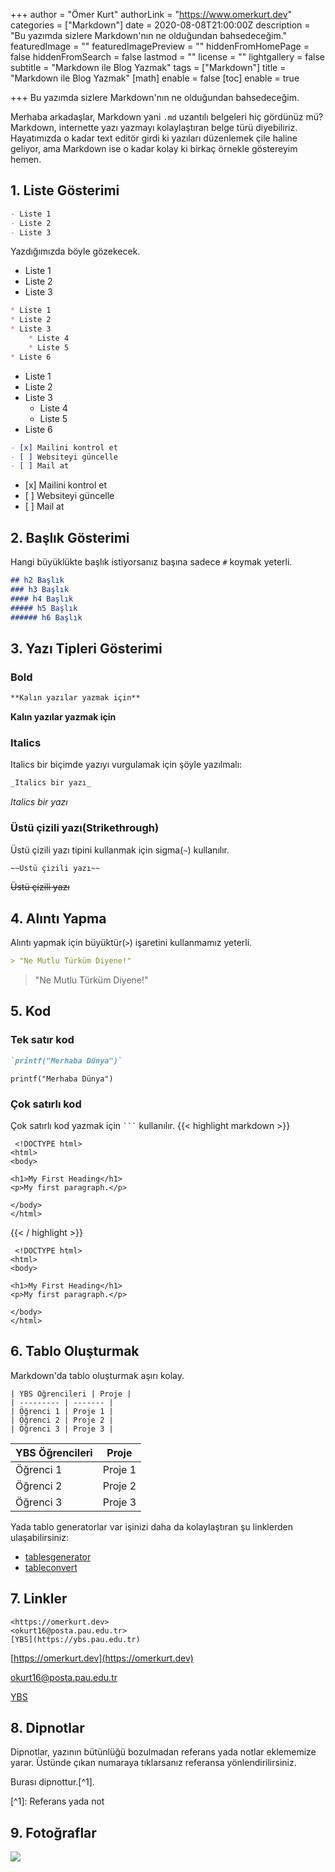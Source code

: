 +++
author = "Ömer Kurt"
authorLink = "https://www.omerkurt.dev"
categories = ["Markdown"]
date = 2020-08-08T21:00:00Z
description = "Bu yazımda sizlere Markdown'nın ne olduğundan bahsedeceğim."
featuredImage = ""
featuredImagePreview = ""
hiddenFromHomePage = false
hiddenFromSearch = false
lastmod = ""
license = ""
lightgallery = false
subtitle = "Markdown ile Blog Yazmak"
tags = ["Markdown"]
title = "Markdown ile Blog Yazmak"
[math]
enable = false
[toc]
enable = true

+++
Bu yazımda sizlere Markdown'nın ne olduğundan bahsedeceğim.
<!--more-->
Merhaba arkadaşlar, Markdown yani `.md` uzantılı belgeleri hiç gördünüz mü? Markdown, internette yazı yazmayı kolaylaştıran belge türü diyebiliriz. Hayatımızda o kadar text editör girdi ki yazıları düzenlemek çile haline geliyor, ama Markdown ise o kadar kolay ki birkaç örnekle göstereyim hemen.

## 1. Liste Gösterimi

```Markdown
- Liste 1
- Liste 2
- Liste 3 
```

Yazdığımızda böyle gözekecek.

* Liste 1
* Liste 2
* Liste 3

```Markdown
* Liste 1
* Liste 2
* Liste 3
 	* Liste 4
    * Liste 5
* Liste 6
```

* Liste 1
* Liste 2
* Liste 3
  * Liste 4
  * Liste 5
* Liste 6

```Markdown
- [x] Mailini kontrol et
- [ ] Websiteyi güncelle
- [ ] Mail at
```

* \[x\] Mailini kontrol et
* \[ \] Websiteyi güncelle
* \[ \] Mail at

## 2. Başlık Gösterimi

Hangi büyüklükte başlık istiyorsanız başına sadece `#` koymak yeterli.

```Markdown
## h2 Başlık
### h3 Başlık
#### h4 Başlık
##### h5 Başlık
###### h6 Başlık
```

## 3. Yazı Tipleri Gösterimi

### Bold

```Markdown
**Kalın yazılar yazmak için**
```

**Kalın yazılar yazmak için**

### Italics

Italics bir biçimde yazıyı vurgulamak için şöyle yazılmalı:

```Markdown
_Italics bir yazı_
```

_Italics bir yazı_

### Üstü çizili yazı(Strikethrough)

Üstü çizili yazı tipini kullanmak için sigma(`~`) kullanılır.

```Markdown
~~Üstü çizili yazı~~
```

~~Üstü çizili yazı~~

## 4. Alıntı Yapma

Alıntı yapmak için büyüktür(`>`) işaretini kullanmamız yeterli.

```Markdown
> "Ne Mutlu Türküm Diyene!"
```

> "Ne Mutlu Türküm Diyene!"

## 5. Kod

### Tek satır kod

```Markdown
`printf("Merhaba Dünya")`
```

`printf("Merhaba Dünya")`

### Çok satırlı kod

Çok satırlı kod yazmak için <code>\`\`\`</code> kullanılır.
{{< highlight markdown >}}

     <!DOCTYPE html>
    <html>
    <body>
    
    <h1>My First Heading</h1>
    <p>My first paragraph.</p>
    
    </body>
    </html> 

{{< / highlight >}}

     <!DOCTYPE html>
    <html>
    <body>
    
    <h1>My First Heading</h1>
    <p>My first paragraph.</p>
    
    </body>
    </html> 

## 6. Tablo Oluşturmak

Markdown'da tablo oluşturmak aşırı kolay.

    | YBS Öğrencileri | Proje |
    | --------- | ------- |
    | Öğrenci 1 | Proje 1 |
    | Öğrenci 2 | Proje 2 |
    | Öğrenci 3 | Proje 3 |

| YBS Öğrencileri | Proje |
| --- | --- |
| Öğrenci 1 | Proje 1 |
| Öğrenci 2 | Proje 2 |
| Öğrenci 3 | Proje 3 |

Yada  tablo generatorlar var işinizi daha da kolaylaştıran şu linklerden ulaşabilirsiniz:

* [tablesgenerator](https://www.tablesgenerator.com/markdown_tables)
* [tableconvert](https://tableconvert.com/)

## 7. Linkler

    <https://omerkurt.dev>
    <okurt16@posta.pau.edu.tr>
    [YBS](https://ybs.pau.edu.tr)

[https://omerkurt.dev](https://omerkurt.dev)

[okurt16@posta.pau.edu.tr](mailto:okurt16@posta.pau.edu.tr)

[YBS](https://ybs.pau.edu.tr)

## 8. Dipnotlar

Dipnotlar, yazının bütünlüğü bozulmadan referans yada notlar eklememize yarar. Üstünde çıkan numaraya tıklarsanız referansa yönlendirilirsiniz.

Burası dipnottur.\[^1\].

\[^1\]: Referans yada not

## 9. Fotoğraflar

![](images/fotograf.jpg)